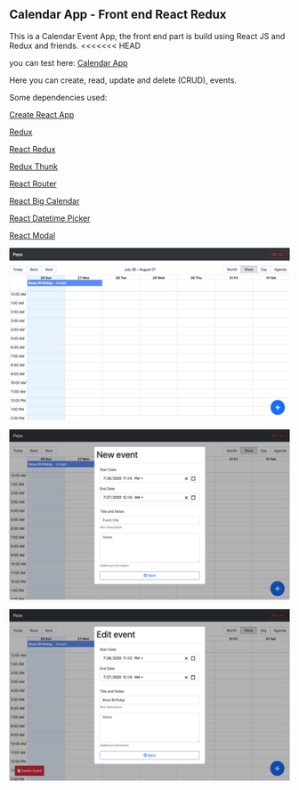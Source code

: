 ## Calendar App - Front end React Redux

This is a Calendar Event App, the front end part is build using React JS and Redux and friends.
<<<<<<< HEAD

you can test here:
[Calendar App](https://calendarapp-backend.herokuapp.com/)

Here you can create, read, update and delete (CRUD), events.

Some dependencies used:

[Create React App](https://github.com/facebook/create-react-app)

[Redux](https://redux.js.org/)

[React Redux](https://react-redux.js.org/)

[Redux Thunk](https://github.com/reduxjs/redux-thunk)

[React Router](https://reactrouter.com/)

[React Big Calendar](http://jquense.github.io/react-big-calendar/examples/index.html)

[React Datetime Picker](https://www.npmjs.com/package/react-datetime-picker)

[React Modal](https://www.npmjs.com/package/react-modal)

![alt text](./img-examples/1.jpg)

![alt text](./img-examples/2.jpg)

![alt text](./img-examples/3.jpg)
